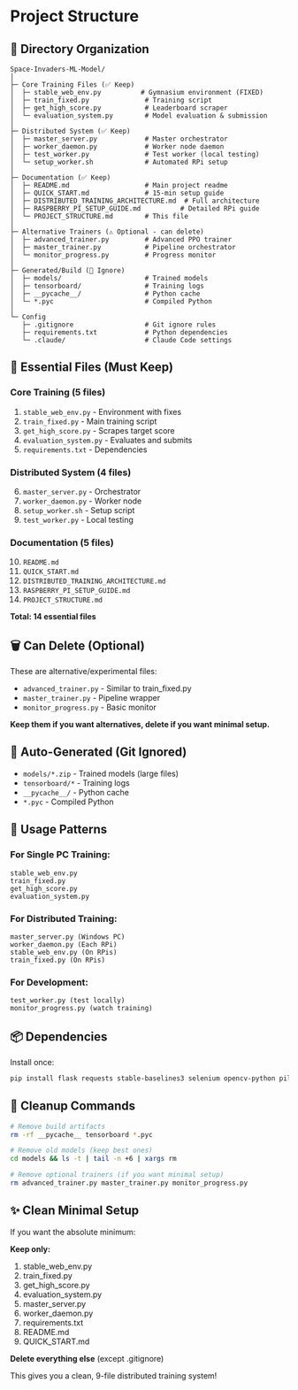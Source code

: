 # Project Structure

## 📁 Directory Organization

```
Space-Invaders-ML-Model/
│
├─ Core Training Files (✅ Keep)
│  ├─ stable_web_env.py          # Gymnasium environment (FIXED)
│  ├─ train_fixed.py              # Training script
│  ├─ get_high_score.py           # Leaderboard scraper
│  └─ evaluation_system.py        # Model evaluation & submission
│
├─ Distributed System (✅ Keep)
│  ├─ master_server.py            # Master orchestrator
│  ├─ worker_daemon.py            # Worker node daemon
│  ├─ test_worker.py              # Test worker (local testing)
│  └─ setup_worker.sh             # Automated RPi setup
│
├─ Documentation (✅ Keep)
│  ├─ README.md                   # Main project readme
│  ├─ QUICK_START.md              # 15-min setup guide
│  ├─ DISTRIBUTED_TRAINING_ARCHITECTURE.md  # Full architecture
│  ├─ RASPBERRY_PI_SETUP_GUIDE.md          # Detailed RPi guide
│  └─ PROJECT_STRUCTURE.md        # This file
│
├─ Alternative Trainers (⚠️ Optional - can delete)
│  ├─ advanced_trainer.py         # Advanced PPO trainer
│  ├─ master_trainer.py           # Pipeline orchestrator
│  └─ monitor_progress.py         # Progress monitor
│
├─ Generated/Build (🚫 Ignore)
│  ├─ models/                     # Trained models
│  ├─ tensorboard/                # Training logs
│  ├─ __pycache__/                # Python cache
│  └─ *.pyc                       # Compiled Python
│
└─ Config
   ├─ .gitignore                  # Git ignore rules
   ├─ requirements.txt            # Python dependencies
   └─ .claude/                    # Claude Code settings
```

## 🎯 Essential Files (Must Keep)

### Core Training (5 files)
1. `stable_web_env.py` - Environment with fixes
2. `train_fixed.py` - Main training script
3. `get_high_score.py` - Scrapes target score
4. `evaluation_system.py` - Evaluates and submits
5. `requirements.txt` - Dependencies

### Distributed System (4 files)
6. `master_server.py` - Orchestrator
7. `worker_daemon.py` - Worker node
8. `setup_worker.sh` - Setup script
9. `test_worker.py` - Local testing

### Documentation (5 files)
10. `README.md`
11. `QUICK_START.md`
12. `DISTRIBUTED_TRAINING_ARCHITECTURE.md`
13. `RASPBERRY_PI_SETUP_GUIDE.md`
14. `PROJECT_STRUCTURE.md`

**Total: 14 essential files**

## 🗑️ Can Delete (Optional)

These are alternative/experimental files:
- `advanced_trainer.py` - Similar to train_fixed.py
- `master_trainer.py` - Pipeline wrapper
- `monitor_progress.py` - Basic monitor

**Keep them if you want alternatives, delete if you want minimal setup.**

## 🚫 Auto-Generated (Git Ignored)

- `models/*.zip` - Trained models (large files)
- `tensorboard/*` - Training logs
- `__pycache__/` - Python cache
- `*.pyc` - Compiled Python

## 🎯 Usage Patterns

### For Single PC Training:
```
stable_web_env.py
train_fixed.py
get_high_score.py
evaluation_system.py
```

### For Distributed Training:
```
master_server.py (Windows PC)
worker_daemon.py (Each RPi)
stable_web_env.py (On RPis)
train_fixed.py (On RPis)
```

### For Development:
```
test_worker.py (test locally)
monitor_progress.py (watch training)
```

## 📦 Dependencies

Install once:
```bash
pip install flask requests stable-baselines3 selenium opencv-python pillow numpy beautifulsoup4
```

## 🧹 Cleanup Commands

```bash
# Remove build artifacts
rm -rf __pycache__ tensorboard *.pyc

# Remove old models (keep best ones)
cd models && ls -t | tail -n +6 | xargs rm

# Remove optional trainers (if you want minimal setup)
rm advanced_trainer.py master_trainer.py monitor_progress.py
```

## ✨ Clean Minimal Setup

If you want the absolute minimum:

**Keep only:**
1. stable_web_env.py
2. train_fixed.py
3. get_high_score.py
4. evaluation_system.py
5. master_server.py
6. worker_daemon.py
7. requirements.txt
8. README.md
9. QUICK_START.md

**Delete everything else** (except .gitignore)

This gives you a clean, 9-file distributed training system!
